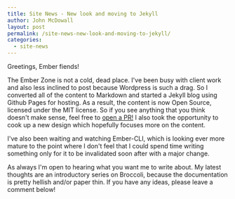 ```yaml
---
title: Site News - New look and moving to Jekyll
author: John McDowall
layout: post
permalink: /site-news-new-look-and-moving-to-jekyll/
categories:
  - site-news
---
```


Greetings, Ember fiends!

The Ember Zone is not a cold, dead place. I've been busy with client work and also less inclined to post because Wordpress is such a drag. So I converted all of the content to Markdown and started a Jekyll blog using Github Pages for hosting. As a result, the content is now Open Source, licensed under the MIT license. So if you see anything that you think doesn't make sense, feel free to <a href='https://github.com/emberzone/emberzone.github.io'>open a PR!</a> I also took the opportunity to cook up a new design which hopefully focuses more on the content.

I've also been waiting and watching Ember-CLI, which is looking ever more mature to the point where I don't feel that I could spend time writing something only for it to be invalidated soon after with a major change.

As always I'm open to hearing what you want me to write about. My latest thoughts are an introductory series on Broccoli, because the documentation is pretty hellish and/or paper thin. If you have any ideas, please leave a comment below!
